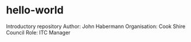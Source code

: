 # hello-world
Introductory repository
Author: John Habermann
Organisation: Cook Shire Council
Role: ITC Manager
